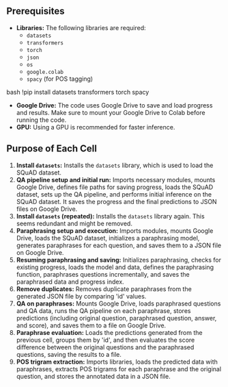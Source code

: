 ## Prerequisites

- **Libraries:** The following libraries are required:
    - `datasets`
    - `transformers`
    - `torch`
    - `json`
    - `os`
    - `google.colab`
    - `spacy` (for POS tagging)


bash !pip install datasets transformers torch spacy

- **Google Drive:** The code uses Google Drive to save and load progress and results.
  Make sure to mount your Google Drive to Colab before running the code.
- **GPU:** Using a GPU is recommended for faster inference. 

## Purpose of Each Cell

1. **Install `datasets`:** Installs the `datasets` library, which is used to load the SQuAD dataset.
2. **QA pipeline setup and initial run:** Imports necessary modules, mounts Google Drive, defines file paths for saving progress,
   loads the SQuAD dataset, sets up the QA pipeline, and performs initial inference on the SQuAD dataset.
   It saves the progress and the final predictions to JSON files on Google Drive.
4. **Install `datasets` (repeated):** Installs the `datasets` library again. This seems redundant and might be removed.
5. **Paraphrasing setup and execution:** Imports modules, mounts Google Drive, loads the SQuAD dataset, initializes a paraphrasing model,
   generates paraphrases for each question, and saves them to a JSON file on Google Drive.
7. **Resuming paraphrasing and saving:** Initializes paraphrasing, checks for existing progress, loads the model and data, defines the
   paraphrasing function, paraphrases questions incrementally, and saves the paraphrased data and progress index.
9. **Remove duplicates:** Removes duplicate paraphrases from the generated JSON file by comparing 'id' values.
10. **QA on paraphrases:** Mounts Google Drive, loads paraphrased questions and QA data, runs the QA pipeline on each paraphrase, stores predictions (including original question, paraphrased question, answer, and score), and saves them to a file on Google Drive.
11. **Paraphrase evaluation:** Loads the predictions generated from the previous cell, groups them by 'id', and then evaluates the score difference between the original questions and the paraphrased questions, saving the results to a file.
12. **POS trigram extraction:** Imports libraries, loads the predicted data with paraphrases, extracts POS trigrams for each paraphrase and the original question, and stores the annotated data in a JSON file.
